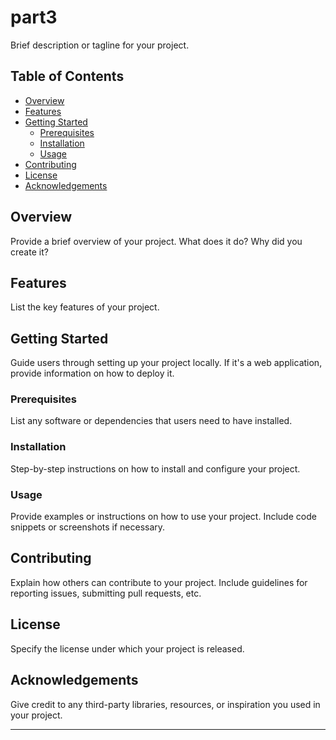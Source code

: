   # part3

Brief description or tagline for your project.

## Table of Contents
- [Overview](#overview)
- [Features](#features)
- [Getting Started](#getting-started)
  - [Prerequisites](#prerequisites)
  - [Installation](#installation)
  - [Usage](#usage)
- [Contributing](#contributing)
- [License](#license)
- [Acknowledgements](#acknowledgements)

## Overview

Provide a brief overview of your project. What does it do? Why did you create it?

## Features

List the key features of your project.

## Getting Started

Guide users through setting up your project locally. If it's a web application, provide information on how to deploy it.

### Prerequisites

List any software or dependencies that users need to have installed.

### Installation

Step-by-step instructions on how to install and configure your project.

### Usage

Provide examples or instructions on how to use your project. Include code snippets or screenshots if necessary.

## Contributing

Explain how others can contribute to your project. Include guidelines for reporting issues, submitting pull requests, etc.

## License

Specify the license under which your project is released.

## Acknowledgements

Give credit to any third-party libraries, resources, or inspiration you used in your project.

---
